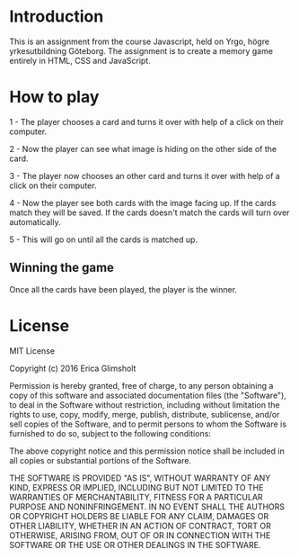 # Introduction

This is an assignment from the course Javascript, held on Yrgo, högre yrkesutbildning Göteborg. The assignment is to create a memory game entirely in HTML, CSS and JavaScript.

# How to play

1 - The player chooses a card and turns it over with help of a click on their computer.

2 - Now the player can see what image is hiding on the other side of the card.

3 - The player now chooses an other card and turns it over with help of a click on their computer.

4 - Now the player see both cards with the image facing up. If the cards match they will be saved. If the cards doesn't match the cards will turn over automatically.

5 - This will go on until all the cards is matched up.

## Winning the game
Once all the cards have been played, the player is the winner.

# License

MIT License

Copyright (c) 2016 Erica  Glimsholt

Permission is hereby granted, free of charge, to any person obtaining a copy
of this software and associated documentation files (the "Software"), to deal
in the Software without restriction, including without limitation the rights
to use, copy, modify, merge, publish, distribute, sublicense, and/or sell
copies of the Software, and to permit persons to whom the Software is
furnished to do so, subject to the following conditions:

The above copyright notice and this permission notice shall be included in all
copies or substantial portions of the Software.

THE SOFTWARE IS PROVIDED "AS IS", WITHOUT WARRANTY OF ANY KIND, EXPRESS OR
IMPLIED, INCLUDING BUT NOT LIMITED TO THE WARRANTIES OF MERCHANTABILITY,
FITNESS FOR A PARTICULAR PURPOSE AND NONINFRINGEMENT. IN NO EVENT SHALL THE
AUTHORS OR COPYRIGHT HOLDERS BE LIABLE FOR ANY CLAIM, DAMAGES OR OTHER
LIABILITY, WHETHER IN AN ACTION OF CONTRACT, TORT OR OTHERWISE, ARISING FROM,
OUT OF OR IN CONNECTION WITH THE SOFTWARE OR THE USE OR OTHER DEALINGS IN THE
SOFTWARE.
